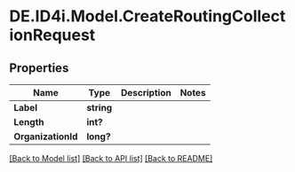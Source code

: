 # DE.ID4i.Model.CreateRoutingCollectionRequest
## Properties

Name | Type | Description | Notes
------------ | ------------- | ------------- | -------------
**Label** | **string** |  | 
**Length** | **int?** |  | 
**OrganizationId** | **long?** |  | 

[[Back to Model list]](../README.md#documentation-for-models) [[Back to API list]](../README.md#documentation-for-api-endpoints) [[Back to README]](../README.md)

